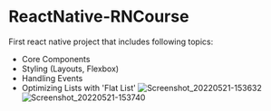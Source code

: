 # ReactNative-RNCourse
First react native project that includes following topics:
- Core Components
- Styling (Layouts, Flexbox)
- Handling Events 
- Optimizing Lists with 'Flat List'
![Screenshot_20220521-153632](https://user-images.githubusercontent.com/75091589/169651982-4ac89748-0018-4248-bee2-4027f45f85e9.png)
![Screenshot_20220521-153740](https://user-images.githubusercontent.com/75091589/169651989-c8fa156f-9e85-4e72-990b-2a1bb7695d79.png)
